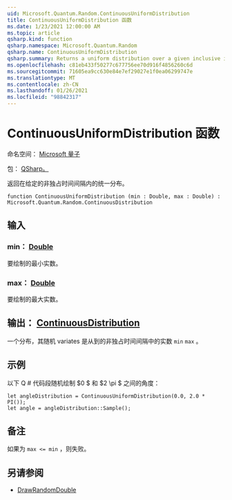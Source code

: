 ```yaml
---
uid: Microsoft.Quantum.Random.ContinuousUniformDistribution
title: ContinuousUniformDistribution 函数
ms.date: 1/23/2021 12:00:00 AM
ms.topic: article
qsharp.kind: function
qsharp.namespace: Microsoft.Quantum.Random
qsharp.name: ContinuousUniformDistribution
qsharp.summary: Returns a uniform distribution over a given inclusive interval.
ms.openlocfilehash: c81eb433f50277c677756ee70d916f4856260c6d
ms.sourcegitcommit: 71605ea9cc630e84e7ef29027e1f0ea06299747e
ms.translationtype: MT
ms.contentlocale: zh-CN
ms.lasthandoff: 01/26/2021
ms.locfileid: "98842317"
---
```

# <a name="continuousuniformdistribution-function"></a>ContinuousUniformDistribution 函数

命名空间： [Microsoft 量子](xref:Microsoft.Quantum.Random)

包： [QSharp。](https://nuget.org/packages/Microsoft.Quantum.QSharp.Core)


返回在给定的非独占时间间隔内的统一分布。

```qsharp
function ContinuousUniformDistribution (min : Double, max : Double) : Microsoft.Quantum.Random.ContinuousDistribution
```


## <a name="input"></a>输入

### <a name="min--double"></a>min： [Double](xref:microsoft.quantum.lang-ref.double)

要绘制的最小实数。


### <a name="max--double"></a>max： [Double](xref:microsoft.quantum.lang-ref.double)

要绘制的最大实数。



## <a name="output--continuousdistribution"></a>输出： [ContinuousDistribution](xref:Microsoft.Quantum.Random.ContinuousDistribution)

一个分布，其随机 variates 是从到的非独占时间间隔中的实数 `min` `max` 。

## <a name="example"></a>示例

以下 Q # 代码段随机绘制 $0 $ 和 $2 \pi $ 之间的角度：

```qsharp
let angleDistribution = ContinuousUniformDistribution(0.0, 2.0 * PI());
let angle = angleDistribution::Sample();
```

## <a name="remarks"></a>备注

如果为 `max <= min` ，则失败。

## <a name="see-also"></a>另请参阅

- [DrawRandomDouble](xref:Microsoft.Quantum.DrawRandomDouble)